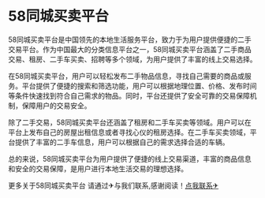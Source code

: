 # 58同城买卖平台

58同城买卖平台是中国领先的本地生活服务平台，致力于为用户提供便捷的二手交易平台。作为中国最大的分类信息平台之一，58同城买卖平台涵盖了二手商品交易、租房、二手车买卖、招聘等多个领域，为用户提供了丰富的线上交易选择。

在58同城买卖平台，用户可以轻松发布二手物品信息，寻找自己需要的商品或服务。平台提供了便捷的搜索和筛选功能，用户可以根据地理位置、价格、发布时间等条件快速找到符合自己需求的物品。同时，平台还提供了安全可靠的交易保障机制，保障用户的交易安全。

除了二手交易，58同城买卖平台还涵盖了租房和二手车买卖等领域。用户可以在平台上发布自己的房屋出租信息或者寻找心仪的租房选择。在二手车买卖领域，平台提供了丰富的二手车信息，用户可以根据自己的需求选择合适的车辆。

总的来说，58同城买卖平台为用户提供了便捷的线上交易渠道，丰富的商品信息和安全的交易保障，是用户进行本地生活交易的理想选择。

更多关于58同城买卖平台 请通过✈与我们联系,感谢阅读！[点我联系✈](https://blog.G208.com)